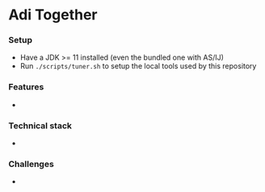 # Adi Together

### Setup
- Have a JDK >= 11 installed (even the bundled one with AS/IJ)
- Run `./scripts/tuner.sh` to setup the local tools used by this repository

### Features
- 

### Technical stack
- 

### Challenges
- 
